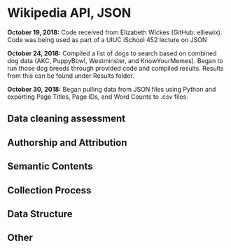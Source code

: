 # Wikipedia API, JSON

**October 19, 2018:** Code received from Elizabeth Wickes (GitHub: elliewix). Code was being used as part of a UIUC iSchool 452 lecture on JSON

**October 24, 2018:** Compiled a list of dogs to search based on combined dog data (AKC, PuppyBowl, Westminster, and KnowYourMemes). Began to run those dog breeds through provided code and compiled results. Results from this can be found under Results folder.

**October 30, 2018:** Began pulling data from JSON files using Python and exporting Page Titles, Page IDs, and Word Counts to .csv files.

## Data cleaning assessment

## Authorship and Attribution

## Semantic Contents

## Collection Process

## Data Structure

## Other
